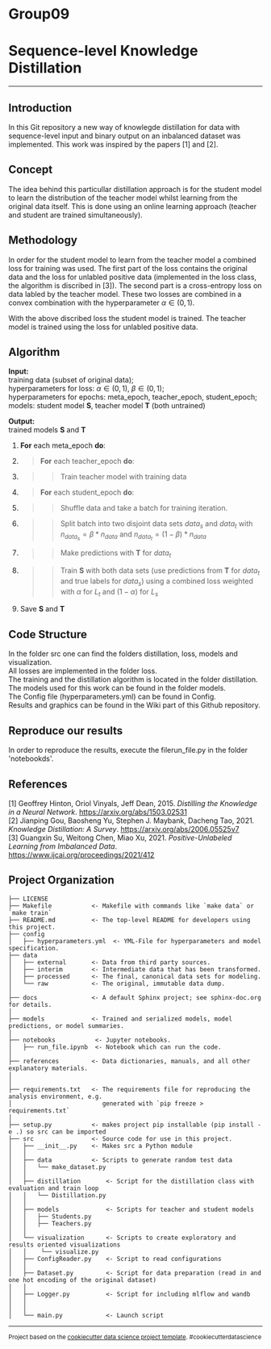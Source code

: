 Group09
==============================

# Sequence-level Knowledge Distillation

---

## Introduction

In this Git repository a new way of knowlegde distillation for data with sequence-level input and binary output on an inbalanced dataset was implemented. This work was inspired by the papers [1] and [2].

## Concept 

The idea behind this particullar distillation approach is for the student model to learn the distribution of the teacher model whilst learning from the original data itself. This is done using an online learning approach (teacher and student are trained simultaneously).


## Methodology

In order for the student model to learn from the teacher model a combined loss for training was used. The first part of the loss contains the original data and the loss for unlabled positive data (implemented in the loss class, the algorithm is discribed in [3]). The second part is a cross-entropy loss on data labled by the teacher model. These two losses are combined in a convex combination with the hyperparameter $\alpha \in (0,1)$. <br>

With the above discribed loss the student model is trained. The teacher model is trained using the loss for unlabled positive data. 

## Algorithm

**Input:**  <br>
           training data (subset of original data); <br>
           hyperparameters for loss: $\alpha \in (0,1)$, $\beta \in (0,1)$; <br>
           hyperparameters for epochs: meta_epoch, teacher_epoch, student_epoch; <br>
           models: student model **S**, teacher model **T** (both untrained) <br>
           
**Output:**  <br>
           trained models **S** and **T**

1. **For** each meta_epoch **do**:
2. > **For** each teacher_epoch **do**: 
3. >> Train teacher model with training data
3. > **For** each student_epoch **do**:
4. >> Shuffle data and take a batch for training iteration.
5. >> Split batch into two disjoint data sets $data_s$ and $data_t$ with $n_{data_s} = \beta * n_{data}$ and $n_{data_t} = (1-\beta) * n_{data}$
6. >> Make predictions with **T** for $data_t$
7. >> Train **S** with both data sets (use predictions from **T** for $data_t$ and true labels for $data_s$) using a combined loss weighted with $\alpha$ for $L_t$ and $(1- \alpha)$ for $L_s$
8. Save **S** and **T**


## Code Structure

In the folder src one can find the folders distillation, loss, models and visualization. <br>
All losses are implemented in the folder loss. <br>
The training and the distillation algorithm is located in the folder distillation. <br>
The models used for this work can be found in the folder models. <br>
The Config file (hyperparameters.yml) can be found in Config. <br>
Results and graphics can be found in the Wiki part of this Github repository.

## Reproduce our results

In order to reproduce the results, execute the filerun_file.py in the folder 'notebookds'.

## References
[1] Geoffrey Hinton, Oriol Vinyals, Jeff Dean, 2015. *Distilling the Knowledge in a Neural Network*. https://arxiv.org/abs/1503.02531 <br>
[2] Jianping Gou, Baosheng Yu, Stephen J. Maybank, Dacheng Tao, 2021. *Knowledge Distillation: A Survey*. https://arxiv.org/abs/2006.05525v7 <br>
[3] Guangxin Su, Weitong Chen, Miao Xu, 2021. *Positive-Unlabeled Learning from Imbalanced Data*. https://www.ijcai.org/proceedings/2021/412 <br>

Project Organization
------------

    ├── LICENSE
    ├── Makefile           <- Makefile with commands like `make data` or `make train`
    ├── README.md          <- The top-level README for developers using this project.
    ├── config 
    │   ├── hyperparameters.yml  <- YML-File for hyperparameters and model specification.
    ├── data
    │   ├── external       <- Data from third party sources.
    │   ├── interim        <- Intermediate data that has been transformed.
    │   ├── processed      <- The final, canonical data sets for modeling.
    │   └── raw            <- The original, immutable data dump.
    │
    ├── docs               <- A default Sphinx project; see sphinx-doc.org for details.
    │
    ├── models             <- Trained and serialized models, model predictions, or model summaries.
    │
    ├── notebooks           <- Jupyter notebooks.
    │   ├── run_file.ipynb  <- Notebook which can run the code.
    │
    ├── references         <- Data dictionaries, manuals, and all other explanatory materials.
    │
    │
    ├── requirements.txt   <- The requirements file for reproducing the analysis environment, e.g.
    │                         generated with `pip freeze > requirements.txt`
    │
    ├── setup.py           <- makes project pip installable (pip install -e .) so src can be imported
    ├── src                <- Source code for use in this project.
    │   ├── __init__.py    <- Makes src a Python module
    │   │
    │   ├── data           <- Scripts to generate random test data
    │   │   └── make_dataset.py
    │   │
    │   ├── distillation       <- Script for the distillation class with evaluation and train loop
    │   │   └── Distillation.py
    │   │
    │   ├── models             <- Scripts for teacher and student models
    │   │   ├── Students.py
    │   │   ├── Teachers.py
    │   │
    │   └── visualization      <- Scripts to create exploratory and results oriented visualizations
    │   │    └── visualize.py
    │   ├── ConfigReader.py    <- Script to read configurations
    │   │
    │   ├── Dataset.py         <- Script for data preparation (read in and one hot encoding of the original dataset)
    │   │
    │   ├── Logger.py          <- Script for including mlflow and wandb
    │   │
    │   │
    │   └── main.py            <- Launch script


--------

<p><small>Project based on the <a target="_blank" href="https://drivendata.github.io/cookiecutter-data-science/">cookiecutter data science project template</a>. #cookiecutterdatascience</small></p>
